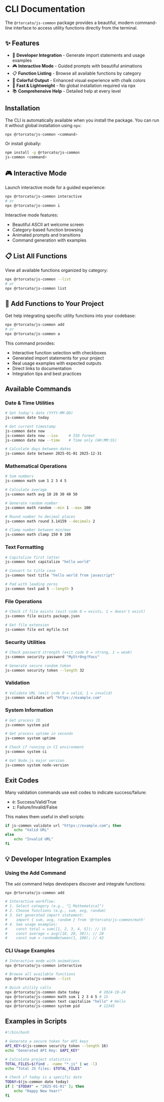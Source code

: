 # CLI Documentation

The `@rtorcato/js-common` package provides a beautiful, modern command-line interface to access utility functions directly from the terminal.

## ✨ Features

- 🔧 **Developer Integration** - Generate import statements and usage examples
- 🎮 **Interactive Mode** - Guided prompts with beautiful animations
- 📋 **Function Listing** - Browse all available functions by category  
- 🌈 **Colorful Output** - Enhanced visual experience with chalk colors
- 🚀 **Fast & Lightweight** - No global installation required via npx
- 📚 **Comprehensive Help** - Detailed help at every level

## Installation

The CLI is automatically available when you install the package. You can run it without global installation using `npx`:

```bash
npx @rtorcato/js-common <command>
```

Or install globally:

```bash
npm install -g @rtorcato/js-common
js-common <command>
```

## 🎮 Interactive Mode

Launch interactive mode for a guided experience:

```bash
npx @rtorcato/js-common interactive
# or
npx @rtorcato/js-common i
```

Interactive mode features:
- Beautiful ASCII art welcome screen
- Category-based function browsing
- Animated prompts and transitions
- Command generation with examples

## 📋 List All Functions

View all available functions organized by category:

```bash
npx @rtorcato/js-common --list
# or
npx @rtorcato/js-common list
```

## 🔧 Add Functions to Your Project

Get help integrating specific utility functions into your codebase:

```bash
npx @rtorcato/js-common add
# or
npx @rtorcato/js-common a
```

This command provides:
- Interactive function selection with checkboxes
- Generated import statements for your project
- Real usage examples with expected outputs
- Direct links to documentation
- Integration tips and best practices

## Available Commands

### Date & Time Utilities

```bash
# Get today's date (YYYY-MM-DD)
js-common date today

# Get current timestamp
js-common date now
js-common date now --iso     # ISO format
js-common date now --time    # Time only (HH:MM:SS)

# Calculate days between dates
js-common date between 2025-01-01 2025-12-31
```

### Mathematical Operations

```bash
# Sum numbers
js-common math sum 1 2 3 4 5

# Calculate average
js-common math avg 10 20 30 40 50

# Generate random number
js-common math random --min 1 --max 100

# Round number to decimal places
js-common math round 3.14159 --decimals 2

# Clamp number between min/max
js-common math clamp 150 0 100
```

### Text Formatting

```bash
# Capitalize first letter
js-common text capitalize "hello world"

# Convert to title case
js-common text title "hello world from javascript"

# Pad with leading zeros
js-common text pad 5 --length 3
```

### File Operations

```bash
# Check if file exists (exit code 0 = exists, 1 = doesn't exist)
js-common file exists package.json

# Get file extension
js-common file ext myfile.txt
```

### Security Utilities

```bash
# Check password strength (exit code 0 = strong, 1 = weak)
js-common security password "MyStr0ng!Pass"

# Generate secure random token
js-common security token --length 32
```

### Validation

```bash
# Validate URL (exit code 0 = valid, 1 = invalid)
js-common validate url "https://example.com"
```

### System Information

```bash
# Get process ID
js-common system pid

# Get process uptime in seconds
js-common system uptime

# Check if running in CI environment
js-common system ci

# Get Node.js major version
js-common system node-version
```

## Exit Codes

Many validation commands use exit codes to indicate success/failure:
- `0`: Success/Valid/True
- `1`: Failure/Invalid/False

This makes them useful in shell scripts:

```bash
if js-common validate url "https://example.com"; then
    echo "Valid URL"
else
    echo "Invalid URL"
fi
```

## 💡 Developer Integration Examples

### Using the Add Command

The `add` command helps developers discover and integrate functions:

```bash
npx @rtorcato/js-common add

# Interactive workflow:
# 1. Select category (e.g., "🔢 Mathematical")
# 2. Choose functions (e.g., sum, avg, random)
# 3. Get generated import statement:
#    import { sum, avg, random } from '@rtorcato/js-common/math'
# 4. See usage examples:
#    const total = sum([1, 2, 3, 4, 5]); // 15
#    const average = avg([10, 20, 30]); // 20
#    const num = randomBetween(1, 100); // 42
```

### CLI Usage Examples

```bash
# Interactive mode with animations
npx @rtorcato/js-common interactive

# Browse all available functions
npx @rtorcato/js-common --list

# Quick utility calls
npx @rtorcato/js-common date today         # 2024-10-24
npx @rtorcato/js-common math sum 1 2 3 4 5 # 15
npx @rtorcato/js-common text capitalize "hello" # Hello
npx @rtorcato/js-common system pid         # 12345
```

## Examples in Scripts

```bash
#!/bin/bash

# Generate a secure token for API keys
API_KEY=$(js-common security token --length 16)
echo "Generated API Key: $API_KEY"

# Calculate project statistics
TOTAL_FILES=$(find . -name "*.js" | wc -l)
echo "Total JS files: $TOTAL_FILES"

# Check if today is a specific date
TODAY=$(js-common date today)
if [ "$TODAY" = "2025-01-01" ]; then
    echo "Happy New Year!"
fi
```